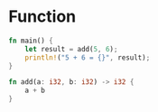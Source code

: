 # Function

```rust
fn main() {
    let result = add(5, 6);
    println!("5 + 6 = {}", result);
}

fn add(a: i32, b: i32) -> i32 {
    a + b
}
```

